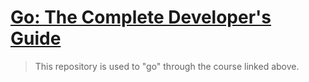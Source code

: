 # [Go: The Complete Developer's Guide](https://www.udemy.com/course/go-the-complete-developers-guide/)

> This repository is used to "go" through the course linked above.